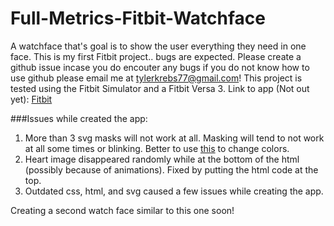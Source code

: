 # Full-Metrics-Fitbit-Watchface
A watchface that's goal is to show the user everything they need in one face. This is my first Fitbit project.. bugs are expected. Please create a github issue incase you do encouter any bugs if you do not know how to use github please email me at tylerkrebs77@gmail.com! This project is tested using the Fitbit Simulator and a Fitbit Versa 3.
Link to app (Not out yet): [Fitbit](https://google.com)

###Issues while created the app:
1. More than 3 svg masks will not work at all. Masking will tend to not work at all some times or blinking. Better to use [this](https://onlinepngtools.com/change-png-color) to change colors.
2. Heart image disappeared randomly while at the bottom of the html (possibly because of animations). Fixed by putting the html code at the top.
3. Outdated css, html, and svg caused a few issues while creating the app.

Creating a second watch face similar to this one soon!
